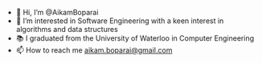 - 👋 Hi, I’m @AikamBoparai
- 👀 I’m interested in Software Engineering with a keen interest in algorithms and data structures
- 📚 I graduated from the University of Waterloo in Computer Engineering
- 📫 How to reach me aikam.boparai@gmail.com

<!---
AikamBoparai/AikamBoparai is a ✨ special ✨ repository because its `README.md` (this file) appears on your GitHub profile.
You can click the Preview link to take a look at your changes.
--->
